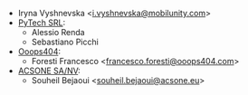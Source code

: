 - Iryna Vyshnevska \<<i.vyshnevska@mobilunity.com>\>
- [PyTech SRL](https://www.pytech.it):
  - Alessio Renda
  - Sebastiano Picchi
- [Ooops404](https://www.ooops404.com):
  - Foresti Francesco \<<francesco.foresti@ooops404.com>\>
- [ACSONE SA/NV](https://www.acsone.eu):
  - Souheil Bejaoui \<<souheil.bejaoui@acsone.eu>\>
